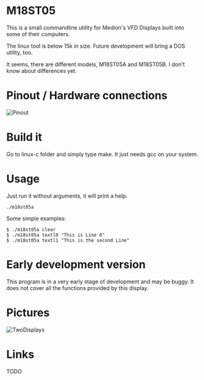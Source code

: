 # M18ST05 #

This is a small commandline utility for Medion's VFD Displays
built into some of their computers.

The linux tool is below 15k in size.
Future development will bring a DOS utility, too.

It seems, there are different models, M18ST05A and M18ST05B.
I don't know about differences yet.

# Pinout / Hardware connections #
![Pinout](pinout.png)

# Build it #
Go to linux-c folder and simply type make. 
It just needs gcc on your system.

# Usage #
Just run it without arguments, it will print a help.
```
./m18st05a
```
Some simple examples:
```
$ ./m18st05a clear
$ ./m18st05a textl0 "This is Line 0"
$ ./m18st05a textl1 "This is the second Line"
```

# Early development version #
This program is in a very early stage of development and may be buggy.
It does not cover all the functions provided by this display.

# Pictures #
![TwoDisplays](2displays.png)


# Links #
TODO

